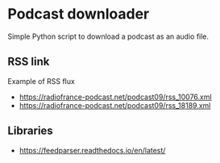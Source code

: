 # Podcast downloader

Simple Python script to download a podcast as an audio file.  

## RSS link

Example of RSS flux

  * https://radiofrance-podcast.net/podcast09/rss_10076.xml
  * https://radiofrance-podcast.net/podcast09/rss_18189.xml


## Libraries

  * https://feedparser.readthedocs.io/en/latest/
        